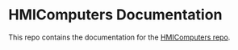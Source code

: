 # HMIComputers Documentation

This repo contains the documentation for the [HMIComputers repo](https://gitlab.tekniker.es/aut/projects/3151-LSST/LabVIEWCode/HMIComputers).

